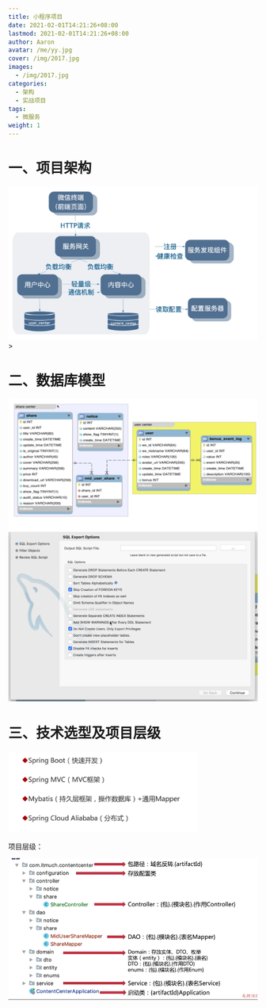 ```yaml
---
title: 小程序项目
date: 2021-02-01T14:21:26+08:00
lastmod: 2021-02-01T14:21:26+08:00
author: Aaron
avatar: /me/yy.jpg
cover: /img/2017.jpg
images:
  - /img/2017.jpg
categories:
  - 架构
  - 实战项目
tags:
  - 微服务
weight: 1
---
```




# 一、项目架构

 <img src="小程序项目架构/image-20210705203744795.png" alt="image-20210705203744795" style="zoom: 80%;" />>



# 二、数据库模型

<img src="小程序项目架构/image-20210703160458226.png" alt="image-20210703160458226" style="zoom: 50%;" /> 

<img src="小程序项目架构/image-20210703160849792.png" alt="image-20210703160849792" style="zoom:50%;" /> 

# 三、技术选型及项目层级

 <img src="小程序项目架构/image-20210705203928525.png" alt="image-20210705203928525" style="zoom: 80%;" />

项目层级：

<img src="小程序项目架构/image-20210704223826504.png" alt="image-20210704223826504" style="zoom:67%;" /> 